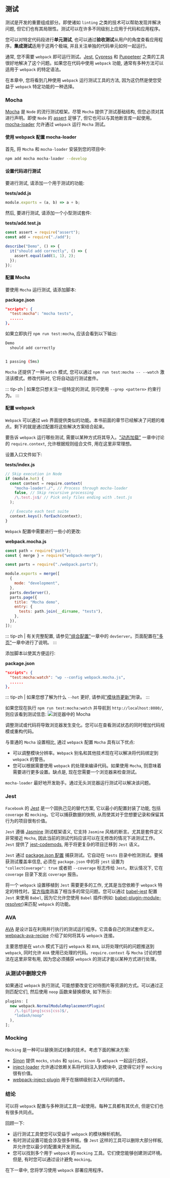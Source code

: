 ## 测试
测试是开发的重要组成部分。即使诸如 `linting` 之类的技术可以帮助发现并解决问题, 但它们也有其局限性。测试可以在许多不同级别上应用于代码和应用程​​序。

您可以对特定代码段进行**单元测试**, 也可以通过**验收测试**从用户的角度查看应用程序。**集成测试**适用于这两个极端, 并且关注单独的代码单元如何一起运行。

通常, 您不需要 `webpack` 即可运行测试。[Jest](https://jestjs.io/), [Cypress](https://www.cypress.io/) 和 [Puppeteer](https://pptr.dev/) 之类的工具很好地解决了这个问题。如果您在代码中使用 `webpack` 功能, 通常有多种方法可以适用于 `webpack` 的特定语法。

在本章中, 您将看到几种使用 `webpack` 运行测试工具的方法, 因为这仍然是使您受益于 `webpack` 特定功能的一种选择。

### Mocha
[Mocha](https://mochajs.org/) 是 `Node` 的流行测试框架。尽管 `Mocha` 提供了测试基础结构, 但您必须对其进行声明。即使 `Node` 的 [assert](https://nodejs.org/api/assert.html) 足够了, 但它也可以与其他断言库一起使用。[mocha-loader](https://www.npmjs.com/package/mocha-loader) 允许通过 `webpack` 运行 `Mocha` 测试。

#### 使用 webpack 配置 mocha-loader
首先, 将 `Mocha` 和 `mocha-loader` 安装到您的项目中:
```bash
npm add mocha mocha-loader --develop
```

#### 设置代码进行测试
要进行测试, 请添加一个用于测试的功能:

**tests/add.js**
```js
module.exports = (a, b) => a + b;
```

然后, 要进行测试, 请添加一个小型测试套件:

**tests/add.test.js**
```js
const assert = require("assert");
const add = require("./add");

describe("Demo", () => {
  it("should add correctly", () => {
    assert.equal(add(1, 1), 2);
  });
});
```

#### 配置 Mocha
要使用 `Mocha` 运行测试, 请添加脚本:

**package.json**
```json
"scripts": {
  "test:mocha": "mocha tests",
  ......
},
```

如果立即执行 `npm run test:mocha`, 应该会看到以下输出:
```bash
Demo
  should add correctly


1 passing (5ms)
```

`Mocha` 还提供了一种 `watch` 模式, 您可以通过 `npm run test:mocha -- --watch` 激活该模式。修改代码时, 它将自动运行测试套件。

::: tip-zh | 
如果您只想关注一组特定的测试, 则可使用 `--grep <pattern>` 约束行为。
:::

#### 配置 webpack
`Webpack` 可以通过 `web` 界面提供类似的功能。本书前面的章节已经解决了问题的难点。剩下的就是通过配置将这些解决方案结合起来。

要告诉 `webpack` 运行哪些测试, 需要以某种方式将其导入。["动态加载"](./dynamic-loading) 一章中讨论的 `require.context`, 允许根据规则组合文件, 用在这里非常理想。

设置入口文件如下:

**tests/index.js**
```js
// Skip execution in Node
if (module.hot) {
  const context = require.context(
    "mocha-loader!./", // Process through mocha-loader
    false, // Skip recursive processing
    /\.test.js$/ // Pick only files ending with .test.js
  );

  // Execute each test suite
  context.keys().forEach(context);
}
```

`Webpack` 配置中需要进行一些小的更改:

**webpack.mocha.js**
```js
const path = require("path");
const { merge } = require("webpack-merge");

const parts = require("./webpack.parts");

module.exports = merge([
  {
    mode: "development",
  },
  parts.devServer(),
  parts.page({
    title: "Mocha demo",
    entry: {
      tests: path.join(__dirname, "tests"),
    },
  }),
]);
```

::: tip-zh | 
有关完整配置, 请参见["组合配置"](../Developing/composing-configuration)一章中的 `devServer`。页面配置在["多页"](../Output/multiple-pages)一章中进行了说明。
:::

添加脚本以使其方便运行:

**package.json**
```json
"scripts": {
  "test:mocha:watch": "wp --config webpack.mocha.js",
  ......
},
```

::: tip-zh | 
如果您想了解为什么 `--hot` 更好, 请参阅["模块热更新"](../Appendices/hmr)附录。
:::

如果您现在执行 `npm run test:mocha:watch` 并导航到 `http://localhost:8080/`, 则应该看到测试信息:
![浏览器中的 Mocha](../../techniques/mocha.png)

调整测试或代码将导致浏览器发生变化。您可以在查看测试状态的同时增加代码规模或重构代码。

与普通的 `Mocha` 设置相比, 通过 `webpack` 配置 `Mocha` 具有以下优点:
- 可以调整模块分辨率。`Webpack` 别名和其他技术现在可以解决将代码绑定到 `webpack` 的警告。
- 您可以根据需要使用 `webpack` 的处理来编译代码。如果使用 `Mocha`, 则意味着需要进行更多设置。缺点是, 现在您需要一个浏览器来检查测试。

`mocha-loader` 最好地开发助手。通过无头浏览器运行测试可以解决该问题。

### Jest
`Facebook` 的 [Jest](https://facebook.github.io/jest/) 是一个固执己见的替代方案, 它以最小的配置封装了功能, 包括 `coverage` 和 `mocking`。它可以捕获数据的快照, 从而使其对于您想要记录和保留其行为的项目很有价值。

`Jest` 遵循 [Jasmine](https://www.npmjs.com/package/jasmine) 测试框架语义, 它支持 `Jasmine` 风格的断言。尤其是套件定义非常接近 `Mocha`, 因此当前的测试代码应该可以在无修改的情况下进测试工作。`Jest` 提供了 [jest-codemods](https://www.npmjs.com/package/jest-codemods), 用于将更复杂的项目迁移到 `Jest` 语义。

`Jest` 通过 [package.json 配置](https://facebook.github.io/jest/docs/en/configuration.html) 捕获测试。它自动在 `tests` 目录中检测测试。要捕获测试覆盖率信息, 必须在 `package.json` 中的将 `jest` 设置为 `"collectCoverage": true` 或者把 `--coverage` 标志传给 `Jest`。默认情况下, 它在 `coverage` 目录下发出 `coverage` 报告。

将一个 `webpack` 设置移植到 `Jest` 需要更多的工作, 尤其是当您依赖于 `webpack` 特定的特性时。[官方指南](https://jestjs.io/docs/en/webpack.html)涵盖了相当多的常见问题。您可以通过 [babel-jest](https://www.npmjs.com/package/babel-jest) 配置 `Jest` 来使用 `Babel`, 因为它允许您使用 `Babel` 插件(例如: [babel-plugin-module-resolver](https://www.npmjs.com/package/babel-plugin-module-resolver))来匹配 `webpack` 的功能。

### AVA
[AVA](https://www.npmjs.com/package/ava) 是设计旨在利用并行执行的测试运行程序。它具备自己的测试套件定义。[webpack-ava-recipe](https://github.com/greyepoxy/webpack-ava-recipe) 介绍了如何将其与 `webpack` 连接。

主要思想是在 `watch` 模式下运行 `webpack` 和 `AVA`, 以将处理代码的问题推送到 `webpack`, 同时允许 `AVA` 使用已处理的代码。`require.context` 与 `Mocha` 讨论的想法在这里非常有用, 因为您必须捕获 `webpack` 的测试才能以某种方式进行处理。

### 从测试中删除文件
如果通过 `webpack` 执行测试, 可能想要改变它对待图片等资源的方式。可以通过正则匹配它们, 然后使用 `noop` 函数来替换模块, 如下所示:
```js
plugins: [
  new webpack.NormalModuleReplacementPlugin(
    /\.(gif|png|scss|css)$/,
    "lodash/noop"
  ),
];
```

### Mocking
`Mocking` 是一种可以替换测试对象的技术。考虑下面的解决方案:

- [Sinon](https://www.npmjs.com/package/sinon) 提供 `mocks`, `stubs` 和 `spies`。`Sinon` 与 `webpack` 一起运行良好。
- [inject-loader](https://www.npmjs.com/package/inject-loader) 允许通过依赖关系将代码注入到模块中, 这使得它对于 `mocking` 很有价值。
- [webpack-inject-plugin](https://www.npmjs.com/package/webpack-inject-plugin) 用于在捆绑级别注入代码的插件。

### 结论
可以将 `webpack` 配置与多种测试工具一起使用。每种工具都有其优点, 但是它们也有很多共同点。

回顾一下:
- 运行测试工具使您可以受益于 `webpack` 的模块解析机制。
- 有时测试设置可能会涉及很多样板。像 `Jest` 这样的工具可以删除大部分样板, 并允许您以最少的配置来开发测试。
- 您可以找到多个用于 `webpack` 的 `mocking` 工具。它们使您能够创建测试环境。但是, 有时您可以通过设计避免 `mocking`。

在下一章中, 您将学习使用 `webpack` 部署应用程序。